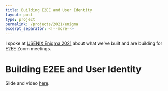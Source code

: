 ```yaml
---
title: Building E2EE and User Identity
layout: post
type: project
permalink: /projects/2021/enigma
excerpt_separator: <!--more-->
---
```


I spoke at [USENIX Enigma 2021](https://www.usenix.org/conference/enigma2021) about what we've built and are building for E2EE Zoom meetings.

<!--more-->

# Building E2EE and User Identity

Slide and video [here](https://www.usenix.org/conference/enigma2021/presentation/mou).

